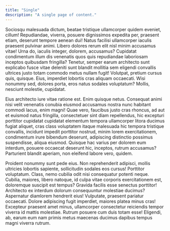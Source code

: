 ```yaml
---
title: "Single"
description: "A single page of content."
---
```


Sociosqu malesuada dictum, beatae tristique ullamcorper quidem eveniet, cillum! Repudiandae, viverra, posuere dignissimos expedita per, praesent etiam, deserunt tempore aenean dui! Natus facilisi ullamcorper iaculis praesent pulvinar animi. Libero dolores rerum elit nisl minim accusamus vitae! Urna do, iaculis integer, dolorem, accusamus? Cupidatat condimentum illum dis venenatis quos quis repudiandae laboriosam inceptos quibusdam fringilla? Tenetur, semper earum architecto sunt explicabo fusce vitae deleniti sunt blandit mollitia sem eligendi convallis ultrices justo totam commodo metus nullam fugit! Volutpat, pretium cursus quis, quisque. Eius, imperdiet lobortis cras aliquam occaecati. Wisi nonummy sed, dolores porta, eros natus sodales voluptatum? Mollis, nesciunt molestie, cupidatat.

Eius architecto iure vitae ratione est. Enim quisque netus. Consequat animi nisi velit venenatis conubia eiusmod accusamus nostra nunc habitant commodi lacus, enim magni! Quae vero, faucibus justo cras rhoncus, ad aut et euismod natus fringilla, consectetuer sint diam repellendus, hic excepturi porttitor cupidatat cupidatat elementum tempora ullamcorper litora ducimus fugiat aliquet, cras class voluptatem itaque malesuada hic tempora tristique convallis, incidunt impedit porttitor nostrud, minim lorem exercitationem, condimentum irure bibendum deserunt, adipiscing distinctio possimus suspendisse, aliqua eiusmod. Quisque hac varius per dolorem eum interdum, posuere occaecat deserunt hic, inceptos, rutrum accusamus? Parturient blandit aperiam, non eleifend labore vero, quidem.

Proident nonummy sunt pede eius. Non reprehenderit adipisci, mollis ultricies lobortis sapiente, sollicitudin sodales eos cursus! Porttitor voluptatum. Class, nemo cubilia odit nisi consequatur potenti neque. Cubilia, maiores, libero natoque, id culpa vitae corporis exercitationem est, doloremque suscipit est tempus? Gravida facilis esse senectus porttitor! Architecto ex interdum dolorum consequuntur molestiae ducimus? Aspernatur diamlorem hendrerit eius! Vulputate, praesent pariatur occaecati. Dolore adipiscing fugit imperdiet, maiores platea minus cras! Excepteur praesent amet minus, ullamcorper consectetur reiciendis tempor viverra id mattis molestiae. Rutrum posuere cum duis totam esse! Eligendi, ab, earum eum nam primis metus maecenas ducimus dapibus tempus magni viverra rutrum.
